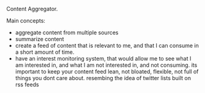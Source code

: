 
Content Aggregator.

Main concepts:
- aggregate content from multiple sources
- summarize content
- create a feed of content that is relevant to me, and that I can consume in a short amount of time.
- have an interest monitoring system, that would allow me to see what I am interested in, and what I am not interested in, and not consuming. its important to keep your content feed lean, not bloated, flexible, not full of things you dont care about.
resembing the idea of twitter lists built on rss feeds







